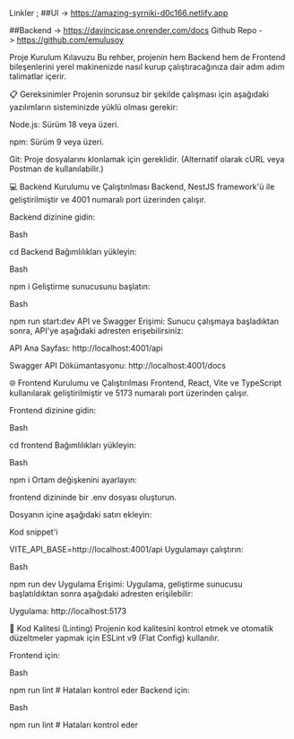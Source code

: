Linkler ;
##UI -> https://amazing-syrniki-d0c166.netlify.app



##Backend -> https://davincicase.onrender.com/docs
Github Repo -> https://github.com/emulusoy


Proje Kurulum Kılavuzu
Bu rehber, projenin hem Backend hem de Frontend bileşenlerini yerel makinenizde nasıl kurup çalıştıracağınıza dair adım adım talimatlar içerir.

📋 Gereksinimler
Projenin sorunsuz bir şekilde çalışması için aşağıdaki yazılımların sisteminizde yüklü olması gerekir:

Node.js: Sürüm 18 veya üzeri.

npm: Sürüm 9 veya üzeri.

Git: Proje dosyalarını klonlamak için gereklidir. (Alternatif olarak cURL veya Postman de kullanılabilir.)

💻 Backend Kurulumu ve Çalıştırılması
Backend, NestJS framework'ü ile geliştirilmiştir ve 4001 numaralı port üzerinden çalışır.

Backend dizinine gidin:

Bash

cd Backend
Bağımlılıkları yükleyin:

Bash

npm i
Geliştirme sunucusunu başlatın:

Bash

npm run start:dev
API ve Swagger Erişimi:
Sunucu çalışmaya başladıktan sonra, API'ye aşağıdaki adresten erişebilirsiniz:

API Ana Sayfası: http://localhost:4001/api

Swagger API Dökümantasyonu: http://localhost:4001/docs

🌐 Frontend Kurulumu ve Çalıştırılması
Frontend, React, Vite ve TypeScript kullanılarak geliştirilmiştir ve 5173 numaralı port üzerinden çalışır.

Frontend dizinine gidin:

Bash

cd frontend
Bağımlılıkları yükleyin:

Bash

npm i
Ortam değişkenini ayarlayın:

frontend dizininde bir .env dosyası oluşturun.

Dosyanın içine aşağıdaki satırı ekleyin:

Kod snippet'i

VITE_API_BASE=http://localhost:4001/api
Uygulamayı çalıştırın:

Bash

npm run dev
Uygulama Erişimi:
Uygulama, geliştirme sunucusu başlatıldıktan sonra aşağıdaki adresten erişilebilir:

Uygulama: http://localhost:5173

🧹 Kod Kalitesi (Linting)
Projenin kod kalitesini kontrol etmek ve otomatik düzeltmeler yapmak için ESLint v9 (Flat Config) kullanılır.

Frontend için:

Bash

npm run lint          # Hataları kontrol eder
Backend için:

Bash

npm run lint          # Hataları kontrol eder
